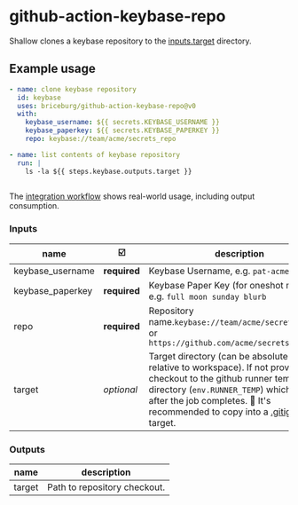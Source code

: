 # github-action-keybase-repo

Shallow clones a keybase repository to the [inputs.target](./action.yml) directory.

## Example usage

```yml
- name: clone keybase repository
  id: keybase
  uses: briceburg/github-action-keybase-repo@v0
  with:
    keybase_username: ${{ secrets.KEYBASE_USERNAME }}
    keybase_paperkey: ${{ secrets.KEYBASE_PAPERKEY }}
    repo: keybase://team/acme/secrets_repo

- name: list contents of keybase repository
  run: |
    ls -la ${{ steps.keybase.outputs.target }}
     
```

The [integration workflow](./.github/workflows/integration.yml) shows real-world usage, including output consumption.

### Inputs

name | :ballot_box_with_check: | description
--- | --- | ---
keybase_username | **required** | Keybase Username, e.g. `pat-acme`
keybase_paperkey | **required** | Keybase Paper Key (for oneshot mode), e.g. `full moon sunday blurb`
repo | **required** | Repository name.`keybase://team/acme/secrets_repo` or `https://github.com/acme/secrets_repo.git`
target | _optional_ | Target directory (can be absolute or relative to workspace). If not provided, will checkout to the github runner temporary directory (`env.RUNNER_TEMP`) which empties after the job completes. :thought_balloon: It's recommended to copy into a [.gitignored](https://git-scm.com/docs/gitignore) target.

### Outputs

name | description
--- | ---
target | Path to repository checkout.
